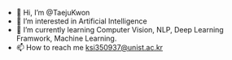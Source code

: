 - 👋 Hi, I’m @TaejuKwon
- 👀 I’m interested in Artificial Intelligence
- 🌱 I’m currently learning Computer Vision, NLP, Deep Learning Framwork, Machine Learning.
- 📫 How to reach me ksi350937@unist.ac.kr

<!---
TaejuKwon/TaejuKwon is a ✨ special ✨ repository because its `README.md` (this file) appears on your GitHub profile.
You can click the Preview link to take a look at your changes.
--->
